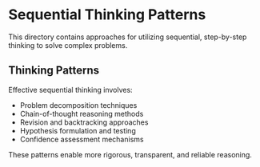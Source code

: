 # Sequential Thinking Patterns

This directory contains approaches for utilizing sequential, step-by-step thinking to solve complex problems.

## Thinking Patterns

Effective sequential thinking involves:

- Problem decomposition techniques
- Chain-of-thought reasoning methods
- Revision and backtracking approaches
- Hypothesis formulation and testing
- Confidence assessment mechanisms

These patterns enable more rigorous, transparent, and reliable reasoning.